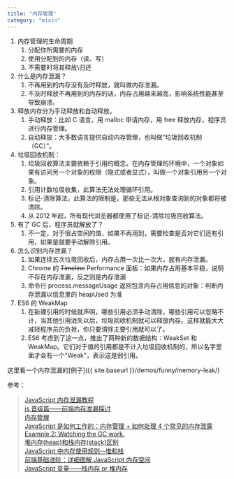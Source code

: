```yaml
---
title: "内存管理"
category: "mixin"
---
```


1. 内存管理的生命周期
   1. 分配你所需要的内存
   1. 使用分配到的内存（读、写）
   1. 不需要时将其释放\归还
1. 什么是内存泄漏？
   1. 不再用到的内存没有及时释放，就叫做内存泄漏。
   1. 不及时释放不再用到的内存的话，内存占用越来越高，影响系统性能甚至导致崩溃。
1. 释放内存分为手动释放和自动释放。
   1. 手动释放：比如 C 语言，用 malloc 申请内存，用 free 释放内存，程序员进行内存管理。
   1. 自动释放：大多数语言提供自动内存管理，也叫做“垃圾回收机制（GC）”。
1. 垃圾回收机制：
   1. 垃圾回收算法主要依赖于引用的概念。在内存管理的环境中，一个对象如果有访问另一个对象的权限（隐式或者显式），叫做一个对象引用另一个对象。
   1. 引用计数垃圾收集，此算法无法处理循环引用。
   1. 标记-清除算法，此算法的限制是，那些无法从根对象查询到的对象都将被清除。
   1. 从 2012 年起，所有现代浏览器都使用了标记-清除垃圾回收算法。
1. 有了 GC 后，程序员就解放了？
   1. 不一定，对于很占空间的值，如果不再用到，需要检查是否对它们还有引用，如果是就要手动解除引用。
1. 怎么识别内存泄漏？
   1. 如果连续五次垃圾回收后，内存占用一次比一次大，就有内存泄漏。
   1. Chrome 的 ~~Timeline~~ Performance 面板：如果内存占用基本平稳，说明不存在内存泄漏，反之则是内存泄漏
   1. 命令行 process.messageUsage 返回包含内存占用信息的对象：判断内存泄漏以信息里的 heapUsed 为准
1. ES6 的 WeakMap
   1. 在新建引用的时候就声明，哪些引用必须手动清除，哪些引用可以忽略不计，当其他引用消失以后，垃圾回收机制就可以释放内存。这样就能大大减轻程序员的负担，你只要清除主要引用就可以了。
   1. ES6 考虑到了这一点，推出了两种新的数据结构：WeakSet 和 WeakMap。它们对于值的引用都是不计入垃圾回收机制的，所以名字里面才会有一个"Weak"，表示这是弱引用。

这里看一个内存泄漏的[例子]({{ site.baseurl }}/demos/funny/memory-leak/)

参考：
> [JavaScript 内存泄漏教程](http://www.ruanyifeng.com/blog/2017/04/memory-leak.html)  
> [js 晋级篇——前端内存泄漏探讨](https://www.cnblogs.com/chuaWeb/p/5196330.html)  
> [内存管理](https://developer.mozilla.org/zh-CN/docs/Web/JavaScript/Memory_Management)  
> [JavaScript 是如何工作的：内存管理 + 如何处理 4 个常见的内存泄露](https://segmentfault.com/a/1190000011411121)  
> [Example 2: Watching the GC work.](https://developer.chrome.com/devtools/docs/demos/memory/example2)  
> [堆内存(heap)和栈内存(stack)区别](https://blog.csdn.net/qq_35923749/article/details/79517397)  
> [JavaScript 中内存使用规则--堆和栈](https://www.cnblogs.com/jiangk1214/p/6650957.html)  
> [前端基础进阶：详细图解 JavaScript 内存空间](https://juejin.im/entry/589c29a9b123db16a3c18adf)  
> [JavaScript 变量——栈内存 or 堆内存](https://blog.csdn.net/xdd19910505/article/details/41900693)
> [](https://developers.google.com/web/tools/chrome-devtools/memory-problems/?hl=zh-cn)

